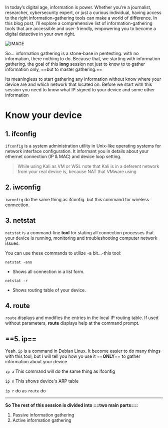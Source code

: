 In today’s digital age, information is power. Whether you’re a journalist, researcher, cybersecurity expert, or just a curious individual, having access to the right information-gathering tools can make a world of difference. In this blog post, I’ll explore a comprehensive list of information-gathering tools that are accessible and user-friendly, empowering you to become a digital detective in your own right.

![IMAGE](https://cdn.dribbble.com/users/1954667/screenshots/4166040/gather-customer-data-2.gif)

So... information gathering is a stone-base in pentesting. with no information, there nothing to do. Because that, we starting with information gathering. the goal of this **long** session not just to know to to gather information only, ==but to master gathering.==

Its meaningless to start gathering any information without know where your device are and which network that located on. Before we start with this session you need to know what IP signed to your device and some other information

# Know your device

## 1. ifconfig

`ifconfig` is a system administration utility in Unix-like operating systems for network interface configuration. It informant you in details about your ethernet connection (IP & MAC) and device loop setting.

> While using Kali as VM or WSL note that Kali is in a deferent network from your real device is, because NAT that VMware using 

## 2. iwconfig

`iwconfig` do the same thing as ifconfig. but this command for wireless connection.

## 3. netstat

`netstat` is a command-line **tool** for stating all connection processes that your device is running, monitoring and troubleshooting computer network issues.

You can use these commands to utilize -a bit...-this tool:

`netstat -ano`
* Shows all connection in a list form.

`netstat -r`
* Shows routing table of your device.

## 4. route

`route` displays and modifies the entries in the local IP routing table. If used without parameters, **route** displays help at the command prompt.

## ==5. ip==

Yeah. `ip` is a command in Debian Linux. It become easier to do many things with this tool, but I will tell you how yo use it ==**ONLY**== to gather information about your device

`ip a` 
This command will do the same thing as ifconfig

`ip n`
This shows device's ARP table

`ip r`
do as `route` do

_______________________________________________________________

**So The rest of this session is divided into ==two main parts==**:

1. Passive information gathering
2. Active information gathering
